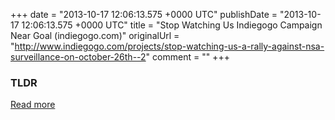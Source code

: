 +++
date = "2013-10-17 12:06:13.575 +0000 UTC"
publishDate = "2013-10-17 12:06:13.575 +0000 UTC"
title = "Stop Watching Us Indiegogo Campaign Near Goal (indiegogo.com)"
originalUrl = "http://www.indiegogo.com/projects/stop-watching-us-a-rally-against-nsa-surveillance-on-october-26th--2"
comment = ""
+++

### TLDR



[Read more](http://www.indiegogo.com/projects/stop-watching-us-a-rally-against-nsa-surveillance-on-october-26th--2)
